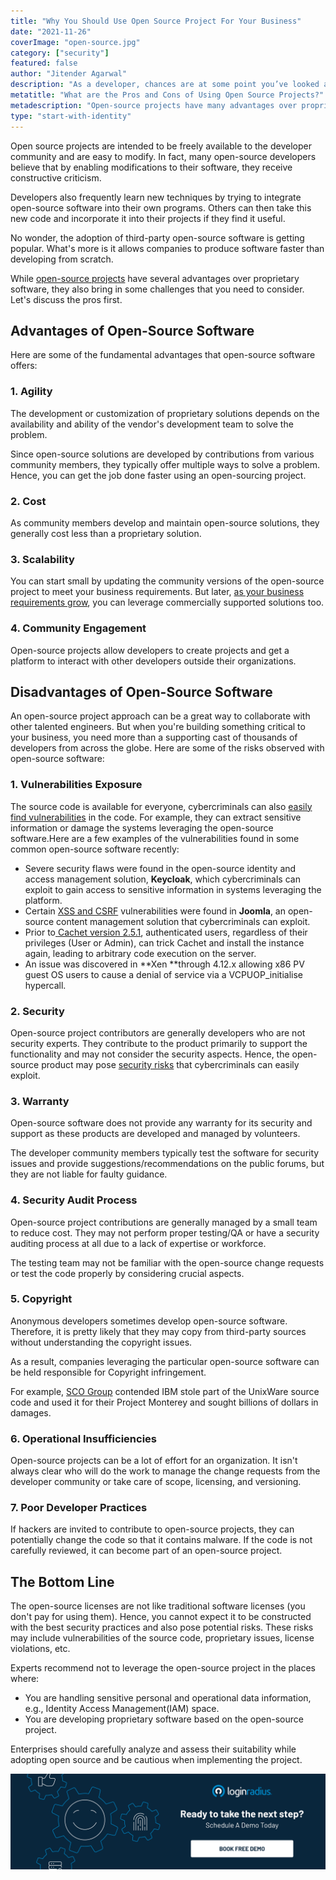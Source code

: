```yaml
---
title: "Why You Should Use Open Source Project For Your Business"
date: "2021-11-26"
coverImage: "open-source.jpg"
category: ["security"]
featured: false
author: "Jitender Agarwal"
description: "As a developer, chances are at some point you’ve looked at an open source project to solve a problem. But before going off and using the first one you come across, it’s important to consider both the pros and cons of using open source."
metatitle: "What are the Pros and Cons of Using Open Source Projects?"
metadescription: "Open-source projects have many advantages over proprietary software, but they also bring some challenges along. Learn the pros and cons of using open source projects."
type: "start-with-identity"
---
```


Open source projects are intended to be freely available to the developer community and are easy to modify. In fact, many open-source developers believe that by enabling modifications to their software, they receive constructive criticism.

Developers also frequently learn new techniques by trying to integrate open-source software into their own programs. Others can then take this new code and incorporate it into their projects if they find it useful.

No wonder, the adoption of third-party open-source software is getting popular. What's more is it allows companies to produce software faster than developing from scratch.

While [open-source projects](https://www.loginradius.com/open-source/) have several advantages over proprietary software, they also bring in some challenges that you need to consider. Let's discuss the pros first.

## Advantages of Open-Source Software

Here are some of the fundamental advantages that open-source software offers:

### 1. Agility

The development or customization of proprietary solutions depends on the availability and ability of the vendor's development team to solve the problem.

Since open-source solutions are developed by contributions from various community members, they typically offer multiple ways to solve a problem. Hence, you can get the job done faster using an open-sourcing project.

### 2. Cost

As community members develop and maintain open-source solutions, they generally cost less than a proprietary solution.

### 3. Scalability

You can start small by updating the community versions of the open-source project to meet your business requirements. But later, [as your business requirements grow](https://www.loginradius.com/blog/start-with-identity/handling-scalability-security-loginradius/), you can leverage commercially supported solutions too.

### 4. Community Engagement

Open-source projects allow developers to create projects and get a platform to interact with other developers outside their organizations.

## Disadvantages of Open-Source Software

An open-source project approach can be a great way to collaborate with other talented engineers. But when you're building something critical to your business, you need more than a supporting cast of thousands of developers from across the globe. Here are some of the risks observed with open-source software:

### 1. Vulnerabilities Exposure

The source code is available for everyone, cybercriminals can also [easily find vulnerabilities](https://www.loginradius.com/resource/owasp-top-10-web-application-vulnerabilities-list-for-every-developer/) in the code. For example, they can extract sensitive information or damage the systems leveraging the open-source software.Here are a few examples of the vulnerabilities found in some common open-source software recently:

- Severe security flaws were found in the open-source identity and access management solution, **Keycloak**, which cybercriminals can exploit to gain access to sensitive information in systems leveraging the platform.
- Certain [XSS and CSRF](https://www.cvedetails.com/vulnerability-list/vendor_id-3496/Joomla.html) vulnerabilities were found in **Joomla**, an open-source content management solution that cybercriminals can exploit.
- Prior to<span style="text-decoration:underline;"> [Cachet version 2.5.1](https://www.cvedetails.com/cve/CVE-2021-39165/)</span>, authenticated users, regardless of their privileges (User or Admin), can trick Cachet and install the instance again, leading to arbitrary code execution on the server.
- An issue was discovered in **Xen **through 4.12.x allowing x86 PV guest OS users to cause a denial of service via a VCPUOP_initialise hypercall.

### 2. Security

Open-source project contributors are generally developers who are not security experts. They contribute to the product primarily to support the functionality and may not consider the security aspects. Hence, the open-source product may pose [security risks](https://www.loginradius.com/blog/start-with-identity/consumer-data-privacy-security/) that cybercriminals can easily exploit.

### 3. Warranty

Open-source software does not provide any warranty for its security and support as these products are developed and managed by volunteers.

The developer community members typically test the software for security issues and provide suggestions/recommendations on the public forums, but they are not liable for faulty guidance.

### 4. Security Audit Process

Open-source project contributions are generally managed by a small team to reduce cost. They may not perform proper testing/QA or have a security auditing process at all due to a lack of expertise or workforce.

The testing team may not be familiar with the open-source change requests or test the code properly by considering crucial aspects.

### 5. Copyright

Anonymous developers sometimes develop open-source software. Therefore, it is pretty likely that they may copy from third-party sources without understanding the copyright issues.

As a result, companies leveraging the particular open-source software can be held responsible for Copyright infringement.

For example, [SCO Group](https://arstechnica.co.uk/tech-policy/2017/10/appeals-court-keeps-alive-the-never-ending-linux-case-sco-v-ibm/) contended IBM stole part of the UnixWare source code and used it for their Project Monterey and sought billions of dollars in damages.

### 6. Operational Insufficiencies

Open-source projects can be a lot of effort for an organization. It isn't always clear who will do the work to manage the change requests from the developer community or take care of scope, licensing, and versioning.

### 7. Poor Developer Practices

If hackers are invited to contribute to open-source projects, they can potentially change the code so that it contains malware. If the code is not carefully reviewed, it can become part of an open-source project.

## The Bottom Line

The open-source licenses are not like traditional software licenses (you don't pay for using them). Hence, you cannot expect it to be constructed with the best security practices and also pose potential risks. These risks may include vulnerabilities of the source code, proprietary issues, license violations, etc.

Experts recommend not to leverage the open-source project in the places where:

- You are handling sensitive personal and operational data information, e.g., Identity Access Management(IAM) space.
- You are developing proprietary software based on the open-source project.

Enterprises should carefully analyze and assess their suitability while adopting open source and be cautious when implementing the project.

[![book-a-demo-loginradius](../assets/book-a-demo-loginradius.png)](https://www.loginradius.com/book-a-demo/)
